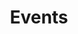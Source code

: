 ---
 title: "Events"
 ogTitle: "Patient Advocacy Suite | Healthcare Advocate Services | Unblock Health | Upcoming"
 layout: "list-event-upcoming" 
 ogDescription: "The first-in-class comprehensive digital healthcare suite of patient advocacy tools for patients and consumers who are determined to be empowered in their health care journey. Unblock Health is revolutionizing patient autonomy and healthcare consumerism."
 ogImage: "/images/about/contentslider-1.jpg"
 breadcrumbs:
 - Home
 - Events 
 breadcrumbLinks:
 - "/"
 - "/"
---